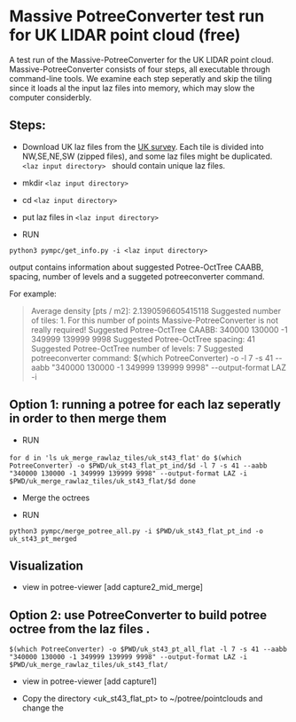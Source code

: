 # Massive PotreeConverter test run for UK LIDAR point cloud (free)
A test run of the Massive-PotreeConverter for the UK LIDAR point cloud. 
Massive-PotreeConverter consists of four steps, all executable through command-line tools.
We examine each step seperatly and skip the tiling since it loads al the input laz files into memory, which may slow the computer considerbly.
## Steps:
* Download UK laz files from the [UK survey](http://environment.data.gov.uk/ds/survey).
Each tile is divided into NW,SE,NE,SW (zipped files), and some laz files might be duplicated.
 `<laz input directory> ` should contain unique laz files.
* mkdir `<laz input directory> `
* cd `<laz input directory> `
* put laz files in `<laz input directory> `
 
* RUN 

`python3 pympc/get_info.py -i <laz input directory>`

output contains information about suggested Potree-OctTree CAABB, spacing, number of levels and a suggeted potreeconverter command. 

For example: 
  > Average density [pts / m2]: 2.1390596605415118
  >Suggested number of tiles: 1. For this number of points Massive-PotreeConverter is not really required!
  >Suggested Potree-OctTree CAABB:  340000 130000 -1 349999 139999 9998
  >Suggested Potree-OctTree spacing:  41
  >Suggested Potree-OctTree number of levels:  7
  >Suggested potreeconverter command:
  >$(which PotreeConverter) -o <potree output directory> -l 7 -s 41 --aabb "340000 130000 -1 349999 139999 9998" --output-format   LAZ -i <laz input directory>

## Option 1: running a potree for each laz seperatly in order to then merge them
* RUN

 `for d in 'ls uk_merge_rawlaz_tiles/uk_st43_flat'`
`do
$(which PotreeConverter) -o $PWD/uk_st43_flat_pt_ind/$d -l 7 -s 41 --aabb "340000 130000 -1 349999 139999 9998" --output-format LAZ -i $PWD/uk_merge_rawlaz_tiles/uk_st43_flat/$d
done `

* Merge the octrees

- RUN 

 `python3 pympc/merge_potree_all.py -i $PWD/uk_st43_flat_pt_ind -o uk_st43_pt_merged  `

## Visualization
* view in potree-viewer [add capture2_mid_merge]

## Option 2: use PotreeConverter to build potree octree from the laz files .  

 `$(which PotreeConverter) -o $PWD/uk_st43_pt_all_flat -l 7 -s 41 --aabb "340000 130000 -1 349999 139999 9998" --output-format LAZ -i $PWD/uk_merge_rawlaz_tiles/uk_st43_flat/ `

* view in potree-viewer [add capture1]
- Copy the directory <uk_st43_flat_pt> to ~/potree/pointclouds and change the 








